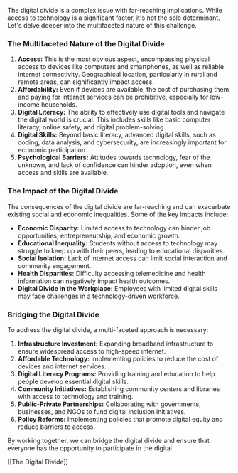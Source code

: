 The digital divide is a complex issue with far-reaching implications. While access to technology is a significant factor, it's not the sole determinant. Let's delve deeper into the multifaceted nature of this challenge.

### The Multifaceted Nature of the Digital Divide

1. **Access:** This is the most obvious aspect, encompassing physical access to devices like computers and smartphones, as well as reliable internet connectivity. Geographical location, particularly in rural and remote areas, can significantly impact access.
2. **Affordability:** Even if devices are available, the cost of purchasing them and paying for internet services can be prohibitive, especially for low-income households.
3. **Digital Literacy:** The ability to effectively use digital tools and navigate the digital world is crucial. This includes skills like basic computer literacy, online safety, and digital problem-solving.
4. **Digital Skills:** Beyond basic literacy, advanced digital skills, such as coding, data analysis, and cybersecurity, are increasingly important for economic participation.
5. **Psychological Barriers:** Attitudes towards technology, fear of the unknown, and lack of confidence can hinder adoption, even when access and skills are available.

### The Impact of the Digital Divide

The consequences of the digital divide are far-reaching and can exacerbate existing social and economic inequalities. Some of the key impacts include:

- **Economic Disparity:** Limited access to technology can hinder job opportunities, entrepreneurship, and economic growth.
- **Educational Inequality:** Students without access to technology may struggle to keep up with their peers, leading to educational disparities.
- **Social Isolation:** Lack of internet access can limit social interaction and community engagement.
- **Health Disparities:** Difficulty accessing telemedicine and health information can negatively impact health outcomes.
- **Digital Divide in the Workplace:** Employees with limited digital skills may face challenges in a technology-driven workforce.

### Bridging the Digital Divide

To address the digital divide, a multi-faceted approach is necessary:

1. **Infrastructure Investment:** Expanding broadband infrastructure to ensure widespread access to high-speed internet.
2. **Affordable Technology:** Implementing policies to reduce the cost of devices and internet services.
3. **Digital Literacy Programs:** Providing training and education to help people develop essential digital skills.
4. **Community Initiatives:** Establishing community centers and libraries with access to technology and training.
5. **Public-Private Partnerships:** Collaborating with governments, businesses, and NGOs to fund digital inclusion initiatives.
6. **Policy Reforms:** Implementing policies that promote digital equity and reduce barriers to access.

By working together, we can bridge the digital divide and ensure that everyone has the opportunity to participate in the digital

[[The Digital Divide]]
